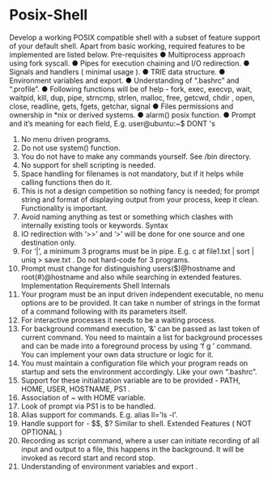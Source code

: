 # Posix-Shell

Develop a working POSIX compatible shell with a subset of
feature support of your default shell. Apart from basic working,
required features to be implemented are listed below.
Pre-requisites
● Multiprocess approach using fork syscall.
● Pipes for execution chaining and I/O redirection.
● Signals and handlers ( minimal usage ).
● TRIE data structure.
● Environment variables and export.
● Understanding of “.bashrc” and “.profile”.
● Following functions will be of help - fork, exec, execvp, wait,
waitpid, kill, dup, pipe, strncmp, strlen, malloc, free, getcwd,
chdir , open, close, readline, gets, fgets, getchar, signal
● Files permissions and ownership in *nix or derived systems.
● alarm() posix function.
● Prompt and it’s meaning for each field, E.g. user@ubuntu:~$
DONT 's
1. No menu driven programs.
2. Do not use system() function.
3. You do not have to make any commands yourself. See /bin
directory.
4. No support for shell scripting is needed.
5. Space handling for filenames is not mandatory, but if it helps
while calling functions then do it.
6. This is not a design competition so nothing fancy is needed; for
prompt string and format of displaying output from your process,
keep it clean. Functionality is important.
7. Avoid naming anything as test or something which clashes with
internally existing tools or keywords.
Syntax
1. IO redirection with ‘>>’ and ‘>’ will be done for one source and
one destination only.
2. For ‘|’, a minimum 3 programs must be in pipe. E.g. c at file1.txt
| sort | uniq > save.txt . Do not hard-code for 3 programs.
3. Prompt must change for distinguishing users($)@hostname and
root(#)@hostname and also while searching in extended features.
Implementation Requirements
Shell Internals
1. Your program must be an input driven independent executable, no
menu options are to be provided. It can take n number of strings
in the format of a command following with its parameters itself.
2. For interactive processes it needs to be a waiting process.
3. For background command execution, ‘&’ can be passed as last token
of current command. You need to maintain a list for background
processes and can be made into a foreground process by using ‘f g ’
command. You can implement your own data structure or logic for
it.
4. You must maintain a configuration file which your program reads
on startup and sets the environment accordingly. Like your own
“.bashrc”.
5. Support for these initialization variable are to be provided -
PATH, HOME, USER, HOSTNAME, PS1 .
6. Association of ~ with HOME variable.
7. Look of prompt via PS1 is to be handled.
8. Alias support for commands. E.g. alias ll='ls -l'.
9. Handle support for - $$, $? Similar to shell.
Extended Features ( NOT OPTIONAL )
1. Recording as script command, where a user can initiate recording
of all input and output to a file, this happens in the
background. It will be invoked as record start and record stop.
2. Understanding of environment variables and export .
